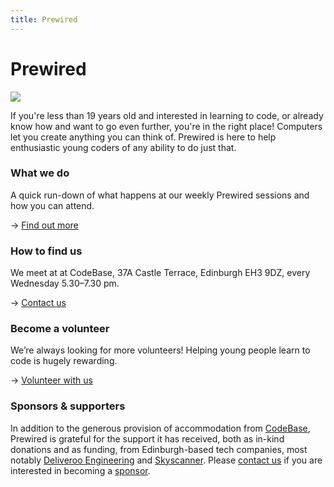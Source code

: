 ```yaml
---
title: Prewired
---
```

# Prewired
<img src="/assets/images/splash.jpg" />

If you're less than 19 years old and interested in learning to code, or already know how and want to go even further, you're in the right place!
Computers let you create anything you can think of. Prewired is here to help enthusiastic young coders of any ability to do just that.

### What we do

A quick run-down of what happens at our weekly Prewired sessions and how you can attend.

→ [Find out more](/parents-and-guardians)

### How to find us

We meet at at CodeBase, 37A Castle Terrace, Edinburgh EH3 9DZ, every Wednesday 5.30–7.30 pm.

→ [Contact us](/contact)

### Become a volunteer

We’re always looking for more volunteers! Helping young people learn to code is hugely rewarding.

→ [Volunteer with us](/volunteering)

### Sponsors & supporters

In addition to the generous provision of accommodation from [CodeBase](http://thisiscodebase.com), Prewired is grateful for the support it has received, both as in-kind donations and as funding, from Edinburgh-based tech companies, most notably [Deliveroo Engineering](https://deliveroo.engineering) and [Skyscanner](https://www.skyscanner.net).  Please [contact us](/contact) if you are interested in becoming a [sponsor](/sponsors).